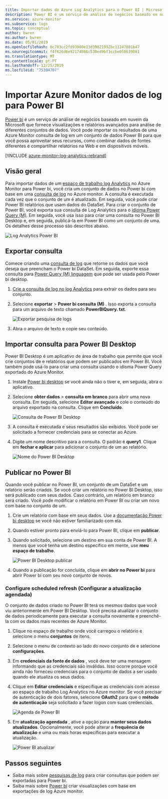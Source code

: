 ```yaml
---
title: Importar dados do Azure Log Analytics para o Power BI | Microsoft Docs
description: Power BI é um serviço de análise de negócios baseado em nuvem da Microsoft que fornece visualizações e relatórios avançados para análise de diferentes conjuntos de dados.  Este artigo descreve como configurar e importar Log Analytics dados no Power BI e configurá-los para serem atualizados automaticamente.
ms.service: azure-monitor
ms.subservice: logs
ms.topic: conceptual
author: bwren
ms.author: bwren
ms.date: 05/01/2019
ms.openlocfilehash: 8c703cc2fd93900e13d39021992bc11247881b47
ms.sourcegitcommit: f4f626d6e92174086c530ed9bf3ccbe058639081
ms.translationtype: MT
ms.contentlocale: pt-PT
ms.lasthandoff: 12/25/2019
ms.locfileid: "75394707"
---
```

# <a name="import-azure-monitor-log-data-into-power-bi"></a>Importar Azure Monitor dados de log para Power BI


[Power bi](https://powerbi.microsoft.com/documentation/powerbi-service-get-started/) é um serviço de análise de negócios baseado em nuvem da Microsoft que fornece visualizações e relatórios avançados para análise de diferentes conjuntos de dados.  Você pode importar os resultados de uma Azure Monitor consulta de log em um conjunto de dados Power BI para que você possa aproveitar seus recursos, como combinar dados de fontes diferentes e compartilhar relatórios na Web e em dispositivos móveis.

[!INCLUDE [azure-monitor-log-analytics-rebrand](../../../includes/azure-monitor-log-analytics-rebrand.md)]

## <a name="overview"></a>Visão geral
Para importar dados de um [espaço de trabalho log Analytics](manage-access.md) no Azure Monitor para Power bi, você cria um conjunto de dados no Power bi com base em uma [consulta de log](../log-query/log-query-overview.md) no Azure monitor.  A consulta é executada cada vez que o conjunto de um é atualizado.  Em seguida, você pode criar Power BI relatórios que usam dados do DataSet.  Para criar o conjunto de Power BI, você exporta sua consulta de Log Analytics para o [idioma Power Query (M)](https://docs.microsoft.com/powerquery-m/power-query-m-language-specification).  Em seguida, você usa isso para criar uma consulta no Power BI Desktop e, em seguida, publicá-la em Power BI como um conjunto de uma.  Os detalhes desse processo são descritos abaixo.

![Log Analytics Power BI](media/powerbi/overview.png)

## <a name="export-query"></a>Exportar consulta
Comece criando uma [consulta de log](../log-query/log-query-overview.md) que retorne os dados que você deseja que preencham o Power bi DataSet.  Em seguida, exporte essa consulta para [Power Query (M) linguagem](https://docs.microsoft.com/powerquery-m/power-query-m-language-specification) que pode ser usada pelo Power bi desktop.

1. [Crie a consulta de log no log Analytics](../log-query/get-started-portal.md) para extrair os dados para seu conjunto.
2. Selecione **exportar** > **Power bi consulta (M)** .  Isso exporta a consulta para um arquivo de texto chamado **PowerBIQuery. txt**. 

    ![Exportar pesquisa de logs](media/powerbi/export-analytics.png)

3. Abra o arquivo de texto e copie seu conteúdo.

## <a name="import-query-into-power-bi-desktop"></a>Importar consulta para Power BI Desktop
Power BI Desktop é um aplicativo de área de trabalho que permite que você crie conjuntos de e relatórios que podem ser publicados em Power BI.  Você também pode usá-lo para criar uma consulta usando o idioma Power Query exportado do Azure Monitor. 

1. Instale [Power bi desktop](https://powerbi.microsoft.com/desktop/) se você ainda não o tiver e, em seguida, abra o aplicativo.
2. Selecione **obter dados** > **consulta em branco** para abrir uma nova consulta.  Em seguida, selecione **Editor avançado** e cole o conteúdo do arquivo exportado na consulta. Clique em **Concluído**.

    ![Consulta de Power BI Desktop](media/powerbi/desktop-new-query.png)

5. A consulta é executada e seus resultados são exibidos.  Você pode ser solicitado a fornecer credenciais para se conectar ao Azure.  
6. Digite um nome descritivo para a consulta.  O padrão é **query1**. Clique em **fechar e aplicar** para adicionar o conjunto de um ao relatório.

    ![Nome do Power BI Desktop](media/powerbi/desktop-results.png)



## <a name="publish-to-power-bi"></a>Publicar no Power BI
Quando você publicar no Power BI, um conjunto de um DataSet e um relatório serão criados.  Se você criar um relatório no Power BI Desktop, isso será publicado com seus dados.  Caso contrário, um relatório em branco será criado.  Você pode modificar o relatório em Power BI ou criar um novo com base no conjunto de um.

1. Crie um relatório com base em seus dados.  Use a [documentação Power bi desktop](https://docs.microsoft.com/power-bi/desktop-report-view) se você não estiver familiarizado com ela.  
1. Quando estiver pronto para enviá-lo para Power BI, clique em **publicar**.  
1. Quando solicitado, selecione um destino em sua conta de Power BI.  A menos que você tenha um destino específico em mente, use **meu espaço de trabalho**.

    ![Power BI Desktop publicar](media/powerbi/desktop-publish.png)

1. Quando a publicação for concluída, clique em **abrir no Power bi** para abrir Power bi com seu novo conjunto de novos.


### <a name="configure-scheduled-refresh"></a>Configure scheduled refresh (Configurar a atualização agendada)
O conjunto de dados criado no Power BI terá os mesmos dados que você viu anteriormente em Power BI Desktop.  Você precisa atualizar o conjunto de dados periodicamente para executar a consulta novamente e preenchê-la com os dados mais recentes de Azure Monitor.  

1. Clique no espaço de trabalho onde você carregou o relatório e selecione o menu **conjuntos** de itens. 
1. Selecione o menu de contexto ao lado do novo conjunto de e selecione **configurações**. 
1. Em **credenciais da fonte de dados** , você deve ter uma mensagem informando que as credenciais são inválidas.  Isso ocorre porque você ainda não forneceu credenciais para o conjunto de dados a ser usado quando ele atualiza os seus dados.  
1. Clique em **Editar credenciais** e especifique as credenciais com acesso ao espaço de trabalho Log Analytics no Azure monitor. Se você precisar de autenticação de dois fatores, selecione **OAuth2** para que o **método de autenticação** seja solicitado a fazer logon com suas credenciais.

    ![Agenda de Power BI](media/powerbi/powerbi-schedule.png)

5. Em **atualização agendada** , ative a opção para **manter seus dados atualizados**.  Opcionalmente, você pode alterar a **frequência de atualização** e uma ou mais horas específicas para executar a atualização.

    ![Power BI atualizar](media/powerbi/powerbi-schedule-refresh.png)



## <a name="next-steps"></a>Passos seguintes
* Saiba mais sobre [pesquisas de log](../log-query/log-query-overview.md) para criar consultas que podem ser exportadas para Power bi.
* Saiba mais sobre [Power bi](https://powerbi.microsoft.com) criar visualizações com base em exportações de log Azure monitor.

